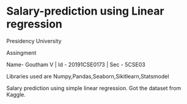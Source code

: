 # Salary-prediction using Linear regression 

Presidency University 

Assingment

Name- Goutham V |
Id  - 20191CSE0173 |
Sec - 5CSE03

Libraries used are
Numpy,Pandas,Seaborn,Sikitlearn,Statsmodel

Salary prediction using simple linear regression.
Got the dataset from Kaggle.


